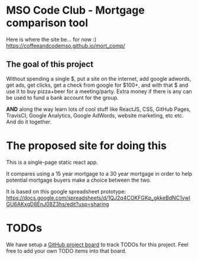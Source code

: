 # MSO Code Club - Mortgage comparison tool

Here is where the site be... for now :)
https://coffeeandcodemso.github.io/mort_comp/

## The goal of this project

Without spending a single $, put a site on the internet, add google adwords, get ads,
get clicks, get a check from google for $100+, and with that $ and use it to buy pizza+beer for a meeting/party.
Extra money if there is any can be used to fund a bank account for the group.

**AND** along the way learn lots of cool stuff like ReactJS, CSS, GitHub Pages,
TravisCI, Google Analytics, Google AdWords, website marketing, etc etc.  
And do it together.

# The proposed site for doing this

This is a single-page static react app.

It compares using a 15 year mortgage to a 30 year mortgage in order to help
potential mortgage buyers make a choice between the two.

It is based on this google spreadsheet prototype: https://docs.google.com/spreadsheets/d/1QJ2q4COKFGKp_gkkeBdNC1ywlGU6AKxgD8EnJ08Z3hs/edit?usp=sharing

# TODOs

We have setup a [GitHub project board](https://github.com/coffeeAndCodeMSO/mort_comp/projects/1) to track TODOs for this project.  Feel free to add your own TODO items into that board.

